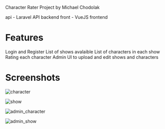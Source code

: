 Character Rater Project by Michael Chodolak

api - Laravel API backend
front - VueJS frontend

Features 
=========
Login and Register
List of shows avalaible
List of characters in each show
Rating each character
Admin UI to upload and edit shows and characters

Screenshots
===========
![character](https://i.imgur.com/drmJowc.png)

![show](https://i.imgur.com/GyUzzpA.png)

![admin_character](https://i.imgur.com/JZOSgAs.png)

![admin_show](https://i.imgur.com/3pRNwhL.png)
